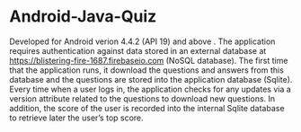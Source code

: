 Android-Java-Quiz
=================

Developed for Android verion 4.4.2 (API 19) and above
.
The application requires authentication against data stored in an external database at https://blistering-fire-1687.firebaseio.com (NoSQL database). The first time that the application runs, it download the questions and answers from this database and the questions are stored into the application database (Sqlite). Every time when a user logs in, the application checks for any updates via a version attribute related to the questions to download new questions. In addition, the score of the user is recorded into the internal Sqlite database to retrieve later the user’s top score.
